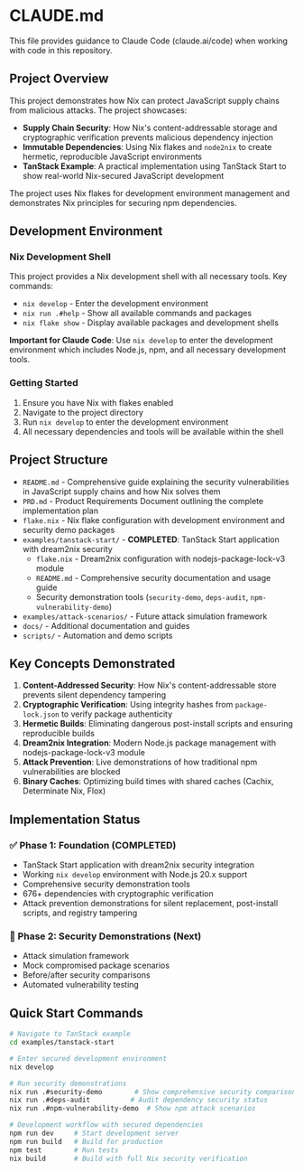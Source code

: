 # CLAUDE.md

This file provides guidance to Claude Code (claude.ai/code) when working with code in this repository.

## Project Overview

This project demonstrates how Nix can protect JavaScript supply chains from malicious attacks. The project showcases:

- **Supply Chain Security**: How Nix's content-addressable storage and cryptographic verification prevents malicious dependency injection
- **Immutable Dependencies**: Using Nix flakes and `node2nix` to create hermetic, reproducible JavaScript environments
- **TanStack Example**: A practical implementation using TanStack Start to show real-world Nix-secured JavaScript development

The project uses Nix flakes for development environment management and demonstrates Nix principles for securing npm dependencies.

## Development Environment

### Nix Development Shell

This project provides a Nix development shell with all necessary tools. Key commands:

- `nix develop` - Enter the development environment
- `nix run .#help` - Show all available commands and packages
- `nix flake show` - Display available packages and development shells

**Important for Claude Code**: Use `nix develop` to enter the development environment which includes Node.js, npm, and all necessary development tools.

### Getting Started

1. Ensure you have Nix with flakes enabled
2. Navigate to the project directory
3. Run `nix develop` to enter the development environment
4. All necessary dependencies and tools will be available within the shell

## Project Structure

- `README.md` - Comprehensive guide explaining the security vulnerabilities in JavaScript supply chains and how Nix solves them
- `PRD.md` - Product Requirements Document outlining the complete implementation plan
- `flake.nix` - Nix flake configuration with development environment and security demo packages
- `examples/tanstack-start/` - **COMPLETED**: TanStack Start application with dream2nix security
  - `flake.nix` - Dream2nix configuration with nodejs-package-lock-v3 module
  - `README.md` - Comprehensive security documentation and usage guide
  - Security demonstration tools (`security-demo`, `deps-audit`, `npm-vulnerability-demo`)
- `examples/attack-scenarios/` - Future attack simulation framework
- `docs/` - Additional documentation and guides
- `scripts/` - Automation and demo scripts

## Key Concepts Demonstrated

1. **Content-Addressed Security**: How Nix's content-addressable store prevents silent dependency tampering
2. **Cryptographic Verification**: Using integrity hashes from `package-lock.json` to verify package authenticity
3. **Hermetic Builds**: Eliminating dangerous post-install scripts and ensuring reproducible builds
4. **Dream2nix Integration**: Modern Node.js package management with nodejs-package-lock-v3 module
5. **Attack Prevention**: Live demonstrations of how traditional npm vulnerabilities are blocked
6. **Binary Caches**: Optimizing build times with shared caches (Cachix, Determinate Nix, Flox)

## Implementation Status

### ✅ Phase 1: Foundation (COMPLETED)
- TanStack Start application with dream2nix security integration
- Working `nix develop` environment with Node.js 20.x support
- Comprehensive security demonstration tools
- 676+ dependencies with cryptographic verification
- Attack prevention demonstrations for silent replacement, post-install scripts, and registry tampering

### 🚧 Phase 2: Security Demonstrations (Next)
- Attack simulation framework
- Mock compromised package scenarios
- Before/after security comparisons
- Automated vulnerability testing

## Quick Start Commands

```bash
# Navigate to TanStack example
cd examples/tanstack-start

# Enter secured development environment
nix develop

# Run security demonstrations
nix run .#security-demo        # Show comprehensive security comparison
nix run .#deps-audit          # Audit dependency security status
nix run .#npm-vulnerability-demo  # Show npm attack scenarios

# Development workflow with secured dependencies
npm run dev     # Start development server
npm run build   # Build for production
npm test        # Run tests
nix build       # Build with full Nix security verification
```